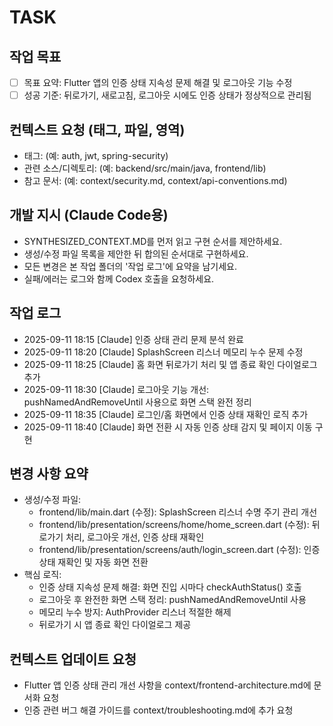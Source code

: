 # TASK

## 작업 목표
- [ ] 목표 요약: Flutter 앱의 인증 상태 지속성 문제 해결 및 로그아웃 기능 수정
- [ ] 성공 기준: 뒤로가기, 새로고침, 로그아웃 시에도 인증 상태가 정상적으로 관리됨

## 컨텍스트 요청 (태그, 파일, 영역)
- 태그: (예: auth, jwt, spring-security)
- 관련 소스/디렉토리: (예: backend/src/main/java, frontend/lib)
- 참고 문서: (예: context/security.md, context/api-conventions.md)

## 개발 지시 (Claude Code용)
- SYNTHESIZED_CONTEXT.MD를 먼저 읽고 구현 순서를 제안하세요.
- 생성/수정 파일 목록을 제안한 뒤 합의된 순서대로 구현하세요.
- 모든 변경은 본 작업 폴더의 '작업 로그'에 요약을 남기세요.
- 실패/에러는 로그와 함께 Codex 호출을 요청하세요.

## 작업 로그
- 2025-09-11 18:15 [Claude] 인증 상태 관리 문제 분석 완료
- 2025-09-11 18:20 [Claude] SplashScreen 리스너 메모리 누수 문제 수정
- 2025-09-11 18:25 [Claude] 홈 화면 뒤로가기 처리 및 앱 종료 확인 다이얼로그 추가
- 2025-09-11 18:30 [Claude] 로그아웃 기능 개선: pushNamedAndRemoveUntil 사용으로 화면 스택 완전 정리
- 2025-09-11 18:35 [Claude] 로그인/홈 화면에서 인증 상태 재확인 로직 추가
- 2025-09-11 18:40 [Claude] 화면 전환 시 자동 인증 상태 감지 및 페이지 이동 구현

## 변경 사항 요약
- 생성/수정 파일:
  - frontend/lib/main.dart (수정): SplashScreen 리스너 수명 주기 관리 개선
  - frontend/lib/presentation/screens/home/home_screen.dart (수정): 뒤로가기 처리, 로그아웃 개선, 인증 상태 재확인
  - frontend/lib/presentation/screens/auth/login_screen.dart (수정): 인증 상태 재확인 및 자동 화면 전환
- 핵심 로직:
  - 인증 상태 지속성 문제 해결: 화면 진입 시마다 checkAuthStatus() 호출
  - 로그아웃 후 완전한 화면 스택 정리: pushNamedAndRemoveUntil 사용
  - 메모리 누수 방지: AuthProvider 리스너 적절한 해제
  - 뒤로가기 시 앱 종료 확인 다이얼로그 제공

## 컨텍스트 업데이트 요청
- Flutter 앱 인증 상태 관리 개선 사항을 context/frontend-architecture.md에 문서화 요청
- 인증 관련 버그 해결 가이드를 context/troubleshooting.md에 추가 요청

